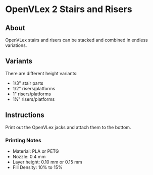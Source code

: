 # OpenVLex 2 Stairs and Risers



## About

OpenVLex stairs and risers can be stacked and combined in endless variations.



## Variants

There are different height variants:

- 1/3" stair parts
- 1/2" risers/platforms
- 1" risers/platforms
- 1½" risers/platforms



## Instructions

Print out the OpenVLex jacks and attach them to the bottom.


### Printing Notes

- Material: PLA or PETG
- Nozzle: 0.4 mm
- Layer height: 0.10 mm or 0.15 mm
- Fill Density: 10% to 15%
